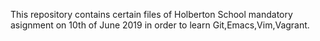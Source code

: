 This repository contains certain files of Holberton School mandatory asignment on 10th of June 2019 in order to learn Git,Emacs,Vim,Vagrant.
